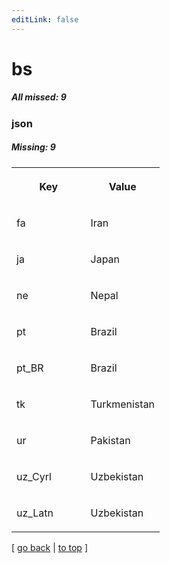 ```yaml
---
editLink: false
---
```


# bs

##### All missed: 9


### json

##### Missing: 9

<table width="100%">
<tr><th width="50%">

Key

</th><th width="50%">

Value

</th></tr>
<tr><td width="50%">

fa

</td><td width="50%">

Iran

</td></tr>
<tr><td width="50%">

ja

</td><td width="50%">

Japan

</td></tr>
<tr><td width="50%">

ne

</td><td width="50%">

Nepal

</td></tr>
<tr><td width="50%">

pt

</td><td width="50%">

Brazil

</td></tr>
<tr><td width="50%">

pt_BR

</td><td width="50%">

Brazil

</td></tr>
<tr><td width="50%">

tk

</td><td width="50%">

Turkmenistan

</td></tr>
<tr><td width="50%">

ur

</td><td width="50%">

Pakistan

</td></tr>
<tr><td width="50%">

uz_Cyrl

</td><td width="50%">

Uzbekistan

</td></tr>
<tr><td width="50%">

uz_Latn

</td><td width="50%">

Uzbekistan

</td></tr>
</table>

[ [go back](../status.md) | [to top](#) ]

